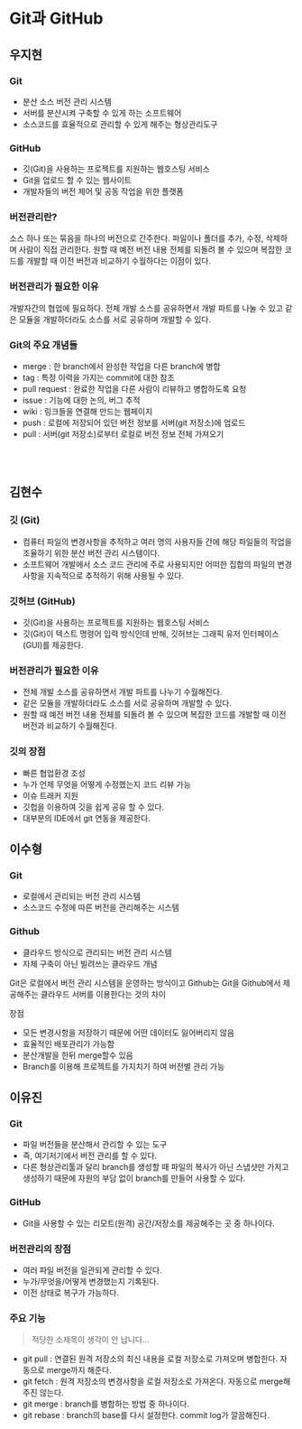 # Git과 GitHub

## 우지현

### Git

- 분산 소스 버전 관리 시스템
- 서버를 분산시켜 구축할 수 있게 하는 소프트웨어
- 소스코드를 효율적으로 관리할 수 있게 해주는 형상관리도구

### GitHub

- 깃(Git)을 사용하는 프로젝트를 지원하는 웹호스팅 서비스
- Git을 업로드 할 수 있는 웹사이트
- 개발자들의 버전 제어 및 공동 작업을 위한 플랫폼

### 버전관리란?

소스 하나 또는 묶음을 하나의 버전으로 간주한다. 파일이나 폴더를 추가, 수정, 삭제하며 사람이 직접 관리한다. 원할 때 예전 버전 내용 전체를 되돌려 볼 수 있으며 복잡한 코드를 개발할 때 이전 버전과 비교하기 수월하다는 이점이 있다.

### 버전관리가 필요한 이유

개발자간의 협업에 필요하다. 전체 개발 소스를 공유하면서 개발 파트를 나눌 수 있고 같은 모듈을 개발하더라도 소스를 서로 공유하며 개발할 수 있다.

### Git의 주요 개념들

- merge : 한 branch에서 완성한 작업을 다른 branch에 병합
- tag : 특정 이력을 가지는 commit에 대한 참조
- pull request : 완료한 작업을 다른 사람이 리뷰하고 병합하도록 요청
- issue : 기능에 대한 논의, 버그 추적
- wiki : 링크들을 연결해 만드는 웹페이지
- push : 로컬에 저장되어 있던 버전 정보를 서버(git 저장소)에 업로드
- pull : 서버(git 저장소)로부터 로컬로 버전 정보 전체 가져오기

<br><br>

## 김현수

### 깃 (Git)
- 컴퓨터 파일의 변경사항을 추적하고 여러 명의 사용자들 간에 해당 파일들의 작업을 조율하기 위한 분산 버전 관리 시스템이다.
- 소프트웨어 개발에서 소스 코드 관리에 주로 사용되지만 어떠한 집합의 파일의 변경사항을 지속적으로 추적하기 위해 사용될 수 있다.

### 깃허브 (GitHub)
- 깃(Git)을 사용하는 프로젝트를 지원하는 웹호스팅 서비스
- 깃(Git)이 텍스트 명령어 입력 방식인데 반해, 깃허브는 그래픽 유저 인터페이스(GUI)를 제공한다.

### 버전관리가 필요한 이유
-  전체 개발 소스를 공유하면서 개발 파트를 나누기 수월해진다.
- 같은 모듈을 개발하더라도 소스를 서로 공유하며 개발할 수 있다.
- 원할 때 예전 버전 내용 전체를 되돌려 볼 수 있으며 복잡한 코드를 개발할 때 이전 버전과 비교하기 수월해진다.

### 깃의 장점
- 빠른 협업환경 조성
- 누가 언제 무엇을 어떻게 수정했는지 코드 리뷰 가능
- 이슈 트래커 지원
- 깃헙을 이용하여 깃을 쉽게 공유 할 수 있다.
- 대부분의 IDE에서 git 연동을 제공한다.

## 이수형

### Git

- 로컬에서 관리되는 버전 관리 시스템
- 소스코드 수정에 따른 버전을 관리해주는 시스템

### Github

- 클라우드 방식으로 관리되는 버전 관리 시스템
- 자체 구축이 아닌 빌려쓰는 클라우드 개념

Git은 로컬에서 버전 관리 시스템을 운영하는 방식이고 Github는 Git을 Github에서 제공해주는 클라우드 서버를 이용한다는 것의 차이

장점

- 모든 변경사항을 저장하기 때문에 어떤 데이터도 잃어버리지 않음
- 효율적인 배포관리가 가능함
- 분산개발을 한뒤 merge할수 있음
- Branch를 이용해 프로젝트를 가지치기 하여 버전별 관리 가능

## 이유진
### Git
- 파일 버전들을 분산해서 관리할 수 있는 도구
- 즉, 여기저기에서 버전 관리를 할 수 있다.
- 다른 형상관리툴과 달리 branch를 생성할 때 파일의 복사가 아닌 스냅샷만 가지고 생성하기 때문에 자원의 부담 없이 branch를 만들어 사용할 수 있다.

### GitHub
- Git을 사용할 수 있는 리모트(원격) 공간/저장소를 제공해주는 곳 중 하나이다.


### 버전관리의 장점
- 여러 파일 버전을 일관되게 관리할 수 있다.
- 누가/무엇을/어떻게 변경했는지 기록된다.
- 이전 상태로 복구가 가능하다.

### 주요 기능
> 적당한 소제목이 생각이 안 납니다...
- git pull : 연결된 원격 저장소의 최신 내용을 로컬 저장소로 가져오며 병합한다. 자동으로 merge까지 해준다.
- git fetch : 원격 저장소의 변경사항을 로컬 저장소로 가져온다. 자동으로 merge해주진 않는다.
- git merge : branch를 병합하는 방법 중 하나이다.
- git rebase : branch의 base를 다시 설정한다. commit log가 깔끔해진다.
